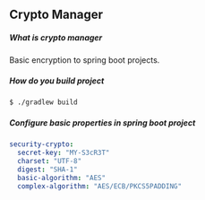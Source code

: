 ## Crypto Manager

##### What is crypto manager

Basic encryption to spring boot projects.

##### How do you build project

```bash
$ ./gradlew build
```

##### Configure basic properties in spring boot project

```yaml
security-crypto:
  secret-key: "MY-S3cR3T"
  charset: "UTF-8"
  digest: "SHA-1"
  basic-algorithm: "AES"
  complex-algorithm: "AES/ECB/PKCS5PADDING"
```
